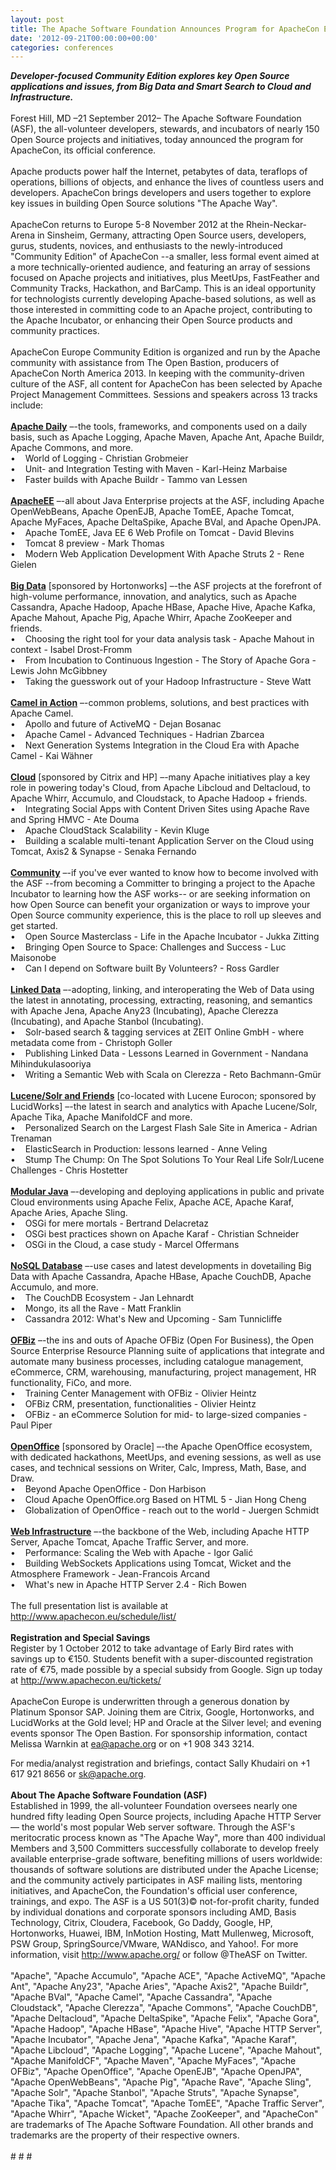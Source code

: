 ```yaml
---
layout: post
title: The Apache Software Foundation Announces Program for ApacheCon Europe
date: '2012-09-21T00:00:00+00:00'
categories: conferences
---
```

<p><i><b>Developer-focused
 Community Edition explores key Open Source applications and issues, 
from Big Data and Smart Search to Cloud and Infrastructure. </b></i><br /><br />Forest
 Hill, MD –21 September 2012– The Apache Software Foundation (ASF), the 
all-volunteer developers, stewards, and incubators of nearly 150 Open 
Source projects and initiatives, today announced the program for 
ApacheCon, its official conference.<br /><br />Apache products power 
half the Internet, petabytes of data, teraflops of operations, billions 
of objects, and enhance the lives of countless users and developers. 
ApacheCon brings developers and users together to explore key issues in 
building Open Source solutions &quot;The Apache Way&quot;.<br /><br />ApacheCon 
returns to Europe 5-8 November 2012 at the Rhein-Neckar-Arena in 
Sinsheim, Germany, attracting Open Source users, developers, 
gurus, students, novices, and enthusiasts to the newly-introduced 
&quot;Community Edition&quot; of ApacheCon --a smaller, less formal event aimed at
 a more technically-oriented audience, and featuring an array of 
sessions focused on Apache projects and initiatives, plus MeetUps, 
FastFeather and Community Tracks, Hackathon, and BarCamp. This is an 
ideal opportunity for technologists currently developing Apache-based 
solutions, as well as those interested in committing code to an Apache 
project, contributing to the Apache Incubator, or enhancing their Open 
Source products and community practices.<br /><br />ApacheCon Europe 
Community Edition is organized and run by the Apache community with 
assistance from The Open Bastion, producers of ApacheCon North America 
2013. In keeping with the community-driven culture of the ASF, all 
content for ApacheCon has been selected by Apache Project Management 
Committees. Sessions and speakers across 13 tracks include:<br /><br /><u><b>Apache
 Daily</b></u> –-the tools, frameworks, and components used on a daily basis, 
such as Apache Logging, Apache Maven, Apache Ant, Apache Buildr, Apache 
Commons, and more.<br />•&nbsp;&nbsp;&nbsp; World of Logging - Christian Grobmeier<br />•&nbsp;&nbsp;&nbsp; Unit- and Integration Testing with Maven - Karl-Heinz Marbaise<br />•&nbsp;&nbsp;&nbsp; Faster builds with Apache Buildr - Tammo van Lessen<br /><br /><u><b>ApacheEE</b></u>
 –-all about Java Enterprise projects at the ASF, including Apache 
OpenWebBeans, Apache OpenEJB, Apache TomEE, Apache Tomcat, Apache 
MyFaces, Apache DeltaSpike, Apache BVal, and Apache OpenJPA.<br />•&nbsp;&nbsp;&nbsp; Apache TomEE, Java EE 6 Web Profile on Tomcat - David Blevins<br />•&nbsp;&nbsp;&nbsp; Tomcat 8 preview - Mark Thomas<br />•&nbsp;&nbsp;&nbsp; Modern Web Application Development With Apache Struts 2 - Rene Gielen<br /><br /><u><b>Big
 Data</b></u> [sponsored by Hortonworks] –-the ASF projects at the forefront of 
high-volume performance, innovation, and analytics, such as Apache 
Cassandra, Apache Hadoop, Apache HBase, Apache Hive, Apache Kafka, 
Apache Mahout, Apache Pig, Apache Whirr, Apache ZooKeeper and friends.<br />•&nbsp;&nbsp;&nbsp; Choosing the right tool for your data analysis task - Apache Mahout in context - Isabel Drost-Fromm<br />•&nbsp;&nbsp;&nbsp; From Incubation to Continuous Ingestion - The Story of Apache Gora - Lewis John McGibbney<br />•&nbsp;&nbsp;&nbsp; Taking the guesswork out of your Hadoop Infrastructure - Steve Watt<br /><br /><u><b>Camel in Action</b></u> –-common problems, solutions, and best practices with Apache Camel.<br />•&nbsp;&nbsp;&nbsp; Apollo and future of ActiveMQ - Dejan Bosanac<br />•&nbsp;&nbsp;&nbsp; Apache Camel - Advanced Techniques - Hadrian Zbarcea<br />•&nbsp;&nbsp;&nbsp; Next Generation Systems Integration in the Cloud Era with Apache Camel - Kai Wähner<br /><br /><u><b>Cloud</b></u>
 [sponsored by Citrix and HP] –-many Apache initiatives play a key role 
in powering today's Cloud, from Apache Libcloud and Deltacloud, to 
Apache Whirr, Accumulo, and Cloudstack, to Apache Hadoop + friends.<br />•&nbsp;&nbsp;&nbsp; Integrating Social Apps with Content Driven Sites using Apache Rave and Spring HMVC - Ate Douma<br />•&nbsp;&nbsp;&nbsp; Apache CloudStack Scalability - Kevin Kluge<br />•&nbsp;&nbsp;&nbsp; Building a scalable multi-tenant Application Server on the Cloud using Tomcat, Axis2 &amp; Synapse - Senaka Fernando<br /><br /><u><b>Community</b></u>
 –-if you've ever wanted to know how to become involved with the ASF 
--from becoming a Committer to bringing a project to the Apache 
Incubator to learning how the ASF works-- or are seeking information on 
how Open Source can benefit your organization or ways to improve your 
Open Source community experience, this is the place to roll up sleeves 
and get started.<br />•&nbsp;&nbsp;&nbsp; Open Source Masterclass - Life in the Apache Incubator - Jukka Zitting<br />•&nbsp;&nbsp;&nbsp; Bringing Open Source to Space: Challenges and Success - Luc Maisonobe<br />•&nbsp;&nbsp;&nbsp; Can I depend on Software built By Volunteers? - Ross Gardler<br /><br /><u><b>Linked
 Data</b></u> –-adopting, linking, and interoperating the Web of Data using the 
latest in annotating, processing, extracting, reasoning, and semantics 
with Apache Jena, Apache Any23 (Incubating), Apache Clerezza 
(Incubating), and Apache Stanbol (Incubating).<br />•&nbsp;&nbsp;&nbsp; Solr-based search &amp; tagging services at ZEIT Online GmbH - where metadata come from - Christoph Goller<br />•&nbsp;&nbsp;&nbsp; Publishing Linked Data - Lessons Learned in Government - Nandana Mihindukulasooriya<br />•&nbsp;&nbsp;&nbsp; Writing a Semantic Web with Scala on Clerezza - Reto Bachmann-Gmür <br /><br /><u><b>Lucene/Solr
 and Friends</b></u> [co-located with Lucene Eurocon; sponsored by LucidWorks] 
–-the latest in search and analytics with Apache Lucene/Solr, Apache 
Tika, Apache ManifoldCF and more.<br />•&nbsp;&nbsp;&nbsp; Personalized Search on the Largest Flash Sale Site in America - Adrian Trenaman<br />•&nbsp;&nbsp;&nbsp; ElasticSearch in Production: lessons learned - Anne Veling<br />•&nbsp;&nbsp;&nbsp; Stump The Chump: On The Spot Solutions To Your Real Life Solr/Lucene Challenges - Chris Hostetter<br /><br /><u><b>Modular
 Java</b></u> –-developing and deploying applications in public and private 
Cloud environments using Apache Felix, Apache ACE, Apache Karaf, Apache 
Aries, Apache Sling.<br />•&nbsp;&nbsp;&nbsp; OSGi for mere mortals - Bertrand Delacretaz<br />•&nbsp;&nbsp;&nbsp; OSGi best practices shown on Apache Karaf - Christian Schneider<br />•&nbsp;&nbsp;&nbsp; OSGi in the Cloud, a case study - Marcel Offermans<br /><br /><u><b>NoSQL
 Database</b></u> –-use cases and latest developments in dovetailing Big Data 
with Apache Cassandra, Apache HBase, Apache CouchDB, Apache Accumulo, 
and more.<br />•&nbsp;&nbsp;&nbsp; The CouchDB Ecosystem - Jan Lehnardt<br />•&nbsp;&nbsp;&nbsp; Mongo, its all the Rave - Matt Franklin<br />•&nbsp;&nbsp;&nbsp; Cassandra 2012: What's New and Upcoming - Sam Tunnicliffe<br /><br /><u><b>OFBiz</b></u>
 –-the ins and outs of Apache OFBiz (Open For Business), the Open Source
 Enterprise Resource Planning suite of applications that integrate and 
automate many business processes, including catalogue management, 
eCommerce, CRM, warehousing, manufacturing, project management, HR 
functionality, FiCo, and more.<br />•&nbsp;&nbsp;&nbsp; Training Center Management with OFBiz - Olivier Heintz<br />•&nbsp;&nbsp;&nbsp; OFBiz CRM, presentation, functionalities - Olivier Heintz<br />•&nbsp;&nbsp;&nbsp; OFBiz - an eCommerce Solution for mid- to large-sized companies - Paul Piper<br /><br /><u><b>OpenOffice</b></u>
 [sponsored by Oracle] –-the Apache OpenOffice ecosystem, with dedicated
 hackathons, MeetUps, and evening sessions, as well as use cases, and 
technical sessions on Writer, Calc, Impress, Math, Base, and Draw.<br />•&nbsp;&nbsp;&nbsp; Beyond Apache OpenOffice - Don Harbison<br />•&nbsp;&nbsp;&nbsp; Cloud Apache OpenOffice.org Based on HTML 5 - Jian Hong Cheng<br />•&nbsp;&nbsp;&nbsp; Globalization of OpenOffice - reach out to the world - Juergen Schmidt<br /><br /><u><b>Web Infrastructure</b></u> –-the backbone of the Web, including Apache HTTP Server, Apache Tomcat, Apache Traffic Server, and more.<br />•&nbsp;&nbsp;&nbsp; Performance: Scaling the Web with Apache - Igor Galić<br />•&nbsp;&nbsp;&nbsp; Building WebSockets Applications using Tomcat, Wicket and the Atmosphere Framework - Jean-Francois Arcand<br />•&nbsp;&nbsp;&nbsp; What's new in Apache HTTP Server 2.4 - Rich Bowen<br /><br />The full presentation list is available at <a href="http://www.apachecon.eu/schedule/list/" target="_blank">http://www.apachecon.eu/schedule/list/</a><br /><br /><b>Registration and Special Savings</b><br />Register
 by 1 October 2012 to take advantage of Early Bird rates with savings up
 to €150. Students benefit with a super-discounted registration rate of 
€75, made possible by a special subsidy from Google. Sign up today at <a href="http://www.apachecon.eu/tickets/" target="_blank">http://www.apachecon.eu/tickets/</a><br /><br />ApacheCon
 Europe is underwritten through a generous donation by Platinum Sponsor 
SAP. Joining them are Citrix, Google, Hortonworks, and LucidWorks at the
 Gold level; HP and Oracle at the Silver level; and evening events 
sponsor The Open Bastion. For sponsorship information, contact Melissa 
Warnkin at <a href="mailto:ea@apache.org">ea@apache.org</a> or on +1 908 343 3214.<br /></p> 
  <p>For media/analyst registration and briefings, contact Sally Khudairi on +1 617 921 8656 or <a href="mailto:sk@apache.org">sk@apache.org</a>.<br /><br /><b>About The Apache Software Foundation (ASF)</b><br />Established
 in 1999, the all-volunteer Foundation oversees nearly one hundred fifty
 leading Open Source projects, including Apache HTTP Server — the 
world's most popular Web server software. Through the ASF's meritocratic
 process known as &quot;The Apache Way&quot;, more than 400 individual Members and
 3,500 Committers successfully collaborate to develop freely available 
enterprise-grade software, benefiting millions of users worldwide: 
thousands of software solutions are distributed under the Apache 
License; and the community actively participates in ASF mailing lists, 
mentoring initiatives, and ApacheCon, the Foundation's official user 
conference, trainings, and expo. The ASF is a US 501(3)© not-for-profit 
charity, funded by individual donations and corporate sponsors including
 AMD, Basis Technology, Citrix, Cloudera, Facebook, Go Daddy, Google, 
HP, Hortonworks, Huawei, IBM, InMotion Hosting, Matt Mullenweg, 
Microsoft, PSW Group, SpringSource/VMware, WANdisco, and Yahoo!. For more information, visit <a href="http://www.apache.org/" target="_blank">http://www.apache.org/</a> or follow @TheASF on Twitter.<br /><br />&quot;Apache&quot;,
 &quot;Apache Accumulo&quot;, &quot;Apache ACE&quot;, &quot;Apache ActiveMQ&quot;, &quot;Apache Ant&quot;, 
&quot;Apache Any23&quot;, &quot;Apache Aries&quot;, &quot;Apache Axis2&quot;, &quot;Apache Buildr&quot;, &quot;Apache
 BVal&quot;, &quot;Apache Camel&quot;, &quot;Apache Cassandra&quot;, &quot;Apache Cloudstack&quot;, &quot;Apache
 Clerezza&quot;, &quot;Apache Commons&quot;, &quot;Apache CouchDB&quot;, &quot;Apache Deltacloud&quot;, 
&quot;Apache DeltaSpike&quot;, &quot;Apache Felix&quot;, &quot;Apache Gora&quot;, &quot;Apache Hadoop&quot;, 
&quot;Apache HBase&quot;, &quot;Apache Hive&quot;, &quot;Apache HTTP Server&quot;, &quot;Apache Incubator&quot;,
 &quot;Apache Jena&quot;, &quot;Apache Kafka&quot;, &quot;Apache Karaf&quot;, &quot;Apache Libcloud&quot;, 
&quot;Apache Logging&quot;, &quot;Apache Lucene&quot;, &quot;Apache Mahout&quot;, &quot;Apache ManifoldCF&quot;,
 &quot;Apache Maven&quot;, &quot;Apache MyFaces&quot;, &quot;Apache OFBiz&quot;, &quot;Apache OpenOffice&quot;, 
&quot;Apache OpenEJB&quot;, &quot;Apache OpenJPA&quot;, &quot;Apache OpenWebBeans&quot;, &quot;Apache Pig&quot;,
 &quot;Apache Rave&quot;, &quot;Apache Sling&quot;, &quot;Apache Solr&quot;, &quot;Apache Stanbol&quot;, &quot;Apache
 Struts&quot;, &quot;Apache Synapse&quot;, &quot;Apache Tika&quot;, &quot;Apache Tomcat&quot;, &quot;Apache 
TomEE&quot;, &quot;Apache Traffic Server&quot;, &quot;Apache Whirr&quot;, &quot;Apache Wicket&quot;, 
&quot;Apache ZooKeeper&quot;, and &quot;ApacheCon&quot; are trademarks of The Apache Software Foundation. All other brands and trademarks are the property of their respective owners.<br /><br /># # # </p>
